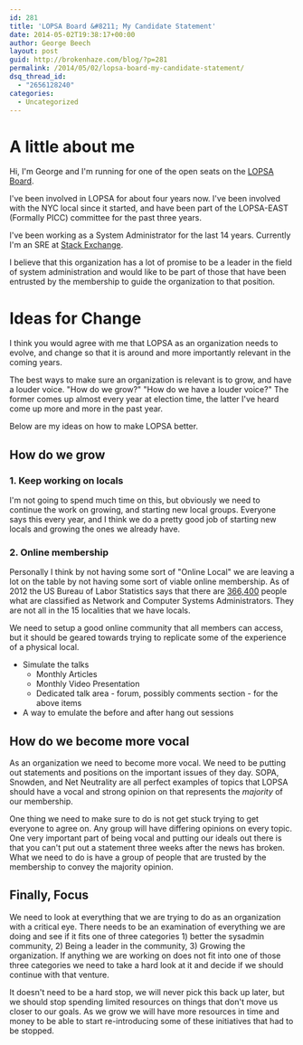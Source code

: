 ```yaml
---
id: 281
title: 'LOPSA Board &#8211; My Candidate Statement'
date: 2014-05-02T19:38:17+00:00
author: George Beech
layout: post
guid: http://brokenhaze.com/blog/?p=281
permalink: /2014/05/02/lopsa-board-my-candidate-statement/
dsq_thread_id:
  - "2656128240"
categories:
  - Uncategorized
---
```

<h1>A little about me</h1>
Hi, I'm George and I'm running for one of the open seats on the <a href="https://lopsa.org/board">LOPSA Board</a>. 

I've been involved in LOPSA for about four years now. I've been involved with the NYC local since it started, and have been part of the LOPSA-EAST (Formally PICC) committee for the past three years. 

I've been working as a System Administrator for the last 14 years. Currently I'm an SRE at <a href="http://stackexchange.com">Stack Exchange</a>. 

I believe that this organization has a lot of promise to be a leader in the field of system administration and would like to be part of those that have been entrusted by the membership to guide the organization to that position. 

<h1>Ideas for Change</h1> 

I think you would agree with me that LOPSA as an organization needs to evolve, and change so that it is around and more importantly relevant in the coming years. 

The best ways to make sure an organization is relevant is to grow, and have a louder voice. "How do we grow?" "How do we have a louder voice?" The former comes up almost every year at election time, the latter I've heard come up more and more in the past year.

Below are my ideas on how to make LOPSA better.

<h2>How <b>do</b> we grow</h2>

<h3>1. Keep working on locals</h3>
I'm not going to spend much time on this, but obviously we need to continue the work on growing, and starting new local groups. Everyone says this every year, and I think we do a pretty good job of starting new locals and growing the ones we already have. 

<h3>2. Online membership</h3>

Personally I think by not having some sort of "Online Local" we are leaving a lot on the table by not having some sort of viable online membership. As of 2012 the US Bureau of Labor Statistics says that there are <a href="http://www.bls.gov/ooh/computer-and-information-technology/network-and-computer-systems-administrators.htm">366,400</a> people what are classified as Network and Computer Systems Administrators. They are not all in the 15 localities that we have locals. 

We need to setup a good online community that all members can access, but it should be geared towards trying to replicate some of the experience of a physical local.

<ul>
  <li> Simulate the talks
    <ul>
      <li> Monthly Articles
      <li> Monthly Video Presentation
      <li> Dedicated talk area - forum, possibly comments section - for the above items
    </ul>
  <li> A way to emulate the before and after hang out sessions
</ul>

<h2>How do we become more vocal</h2>
As an organization we need to become more vocal. We need to be putting out statements and positions on the important issues of they day. SOPA, Snowden, and Net Neutrality are all perfect examples of topics that LOPSA should have a vocal and strong opinion on that represents the <i>majority</i> of our membership. 

One thing we need to make sure to do is not get stuck trying to get everyone to agree on. Any group will have differing opinions on every topic. One very important part of being vocal and putting our ideals out there is that you can't put out a statement three weeks after the news has broken. What we need to do is have a group of people that are trusted by the membership to convey the majority opinion. 

<h2>Finally, Focus</h2>
We need to look at everything that we are trying to do as an organization with a critical eye. There needs to be an examination of everything we are doing and see if it fits one of three categories 1) better the sysadmin community, 2) Being a leader in the community, 3) Growing the organization. If anything we are working on does not fit into one of those three categories we need to take a hard look at it and decide if we should continue with that venture. 

It doesn't need to be a hard stop, we will never pick this back up later, but we should stop spending limited resources on things that don't move us closer to our goals. As we grow we will have more resources in time and money to be able to start re-introducing some of these initiatives that had to be stopped.


